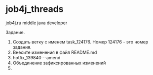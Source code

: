 # job4j_threads

job4j.ru middle java developer

Задание.

1. Создать ветку с именем task_124176. Номер 124176 - это номер задания.
2. Внесите изменения в файл README.md
3. hotfix_139840
   --amend
4. Объединение зафиксированных изменений
5. 
